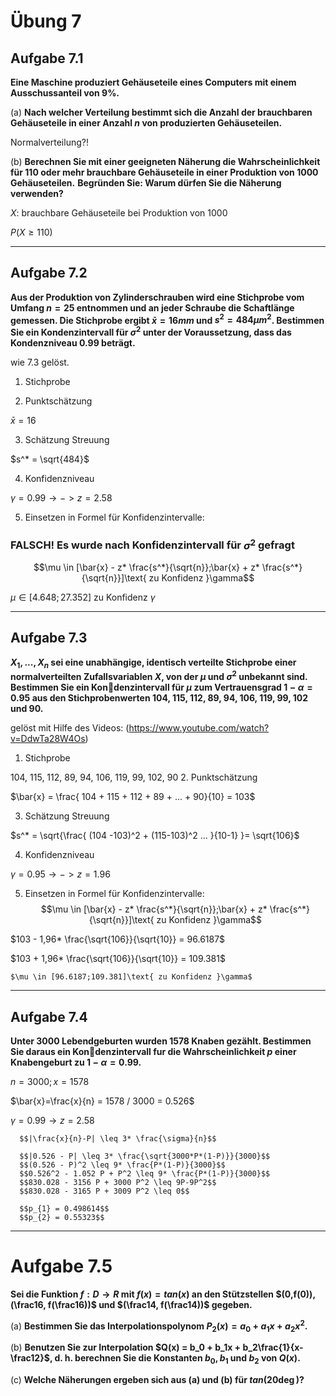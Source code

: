 # Übung 7
## Aufgabe 7.1
**Eine Maschine produziert Gehäuseteile eines Computers mit einem Ausschussanteil von 9%.**

(a) **Nach welcher Verteilung bestimmt sich die Anzahl der brauchbaren Gehäuseteile in einer Anzahl $n$ von produzierten Gehäuseteilen.**

Normalverteilung?!

(b) **Berechnen Sie mit einer geeigneten Näherung die Wahrscheinlichkeit für 110 oder mehr brauchbare  Gehäuseteile in einer Produktion von 1000 Gehäuseteilen.**
**Begründen Sie: Warum dürfen Sie die Näherung verwenden?**

$X:$  brauchbare Gehäuseteile bei Produktion von 1000

$P(X \geq 110)$

---
## Aufgabe 7.2
**Aus  der  Produktion  von  Zylinderschrauben  wird  eine  Stichprobe vom Umfang $n=25$ entnommen und an jeder Schraube die Schaftlänge gemessen. Die Stichprobe ergibt $\bar{x} = 16 mm$ und $s^2= 484 \mu m^2$. Bestimmen Sie ein Kondenzintervall für $\sigma^2$ unter der Voraussetzung, dass das Kondenzniveau $0.99$ beträgt.**

wie 7.3 gelöst.

1. Stichprobe

2. Punktschätzung

  $\bar{x} = 16$

3. Schätzung Streuung

  $s^* = \sqrt{484}$

4. Konfidenzniveau

  $\gamma = 0.99 \rightarrow -> z= 2.58$

5. Einsetzen in Formel für Konfidenzintervalle:
### FALSCH! Es wurde nach Konfidenzintervall für $\sigma^2$ gefragt
  $$\mu \in [\bar{x} - z* \frac{s^*}{\sqrt{n}};\bar{x} + z* \frac{s^*}{\sqrt{n}}]\text{ zu Konfidenz }\gamma$$


  $\mu \in [4.648;27.352] \text{ zu Konfidenz }\gamma$



---
## Aufgabe 7.3
**$X_1,...,X_n$ sei eine unabhängige, identisch verteilte Stichprobe  einer  normalverteilten  Zufallsvariablen $X$,  von der $\mu$ und $\sigma^2$ unbekannt sind. Bestimmen Sie ein Kondenzintervall für $\mu$ zum Vertrauensgrad $1-\alpha = 0.95$ aus den Stichprobenwerten 104, 115, 112, 89, 94, 106, 119, 99, 102 und 90.**

gelöst mit Hilfe des Videos: (https://www.youtube.com/watch?v=DdwTa28W4Os)

1. Stichprobe

  104, 115, 112, 89, 94, 106, 119, 99, 102, 90
2. Punktschätzung

  $\bar{x} = \frac{ 104 + 115 + 112 + 89 + ... + 90}{10} = 103$

3. Schätzung Streuung

  $s^* = \sqrt{\frac{ (104 -103)^2 + (115-103)^2  ... }{10-1} }= \sqrt{106}$

4. Konfidenzniveau

  $\gamma = 0.95 \rightarrow -> z= 1.96$

5. Einsetzen in Formel für Konfidenzintervalle:
  $$\mu \in [\bar{x} - z* \frac{s^*}{\sqrt{n}};\bar{x} + z* \frac{s^*}{\sqrt{n}}]\text{ zu Konfidenz }\gamma$$

  $103 - 1,96* \frac{\sqrt{106}}{\sqrt{10}} = 96.6187$

  $103 + 1,96* \frac{\sqrt{106}}{\sqrt{10}} = 109.381$

    $\mu \in [96.6187;109.381]\text{ zu Konfidenz }\gamma$
---
## Aufgabe 7.4
**Unter 3000 Lebendgeburten wurden 1578 Knaben gezählt. Bestimmen Sie daraus ein Kondenzintervall fur die Wahrscheinlichkeit $p$ einer Knabengeburt zu $1 - \alpha = 0.99$.**

$n=3000; x=1578$

$\bar{x}=\frac{x}{n} = 1578 / 3000 = 0.526$

$\gamma = 0.99 \rightarrow z = 2.58$

      $$|\frac{x}{n}-P| \leq 3* \frac{\sigma}{n}$$

      $$|0.526 - P| \leq 3* \frac{\sqrt{3000*P*(1-P)}}{3000}$$
      $$(0.526 - P)^2 \leq 9* \frac{P*(1-P)}{3000}$$
      $$0.526^2 - 1.052 P + P^2 \leq 9* \frac{P*(1-P)}{3000}$$
      $$830.028 - 3156 P + 3000 P^2 \leq 9P-9P^2$$
      $$830.028 - 3165 P + 3009 P^2 \leq 0$$

      $$p_{1} = 0.498614$$
      $$p_{2} = 0.55323$$

---
# Aufgabe 7.5
**Sei  die  Funktion $f: D\rightarrow R$ mit $f(x)= tan(x)$ an den Stützstellen $(0,f(0)),(\frac16, f(\frac16))$ und $(\frac14, f(\frac14))$ gegeben.**

(a) **Bestimmen Sie das Interpolationspolynom $P_2(x) = a_0+a_1x+a_2x^2$.**

(b) **Benutzen Sie zur Interpolation $Q(x) = b_0 + b_1x + b_2\frac{1}{x-\frac12}$, d. h. berechnen Sie die Konstanten $b_0, b_1$ und $b_2$ von $Q(x)$.**

(c)  **Welche Näherungen ergeben sich aus (a) und (b) für $tan(20\deg)$?**
